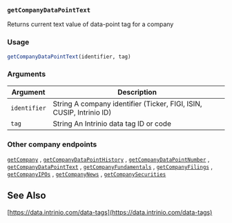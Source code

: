 ### `getCompanyDataPointText`

Returns current text value of data-point tag for a company

### Usage

```r
getCompanyDataPointText(identifier, tag)
```
### Arguments

Argument      |Description
------------- |----------------
```identifier```     |     String A company identifier (Ticker, FIGI, ISIN, CUSIP, Intrinio ID)
```tag```     |     String An Intrinio data tag ID or code

### Other company endpoints

  [`getCompany`](getCompany.md) ,
  [`getCompanyDataPointHistory`](getCompanyDataPointHistory.md) ,
  [`getCompanyDataPointNumber`](getCompanyDataPointNumber.md) ,
  [`getCompanyDataPointText`](getCompanyDataPointText.md) ,
  [`getCompanyFundamentals`](getCompanyFundamentals.md) ,
  [`getCompanyFilings`](getCompanyFilings.md) ,
  [`getCompanyIPOs`](getCompanyIPOs.md) ,
  [`getCompanyNews`](getCompanyNews.md) ,
  [`getCompanySecurities`](getCompanySecurities.md) 

## See Also

 [https://data.intrinio.com/data-tags](https://data.intrinio.com/data-tags) 
